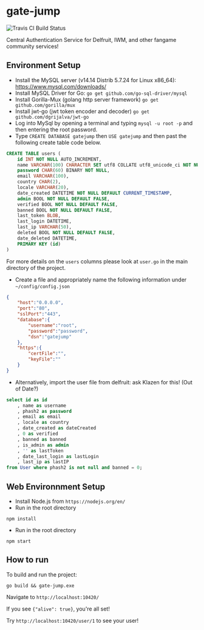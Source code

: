 # gate-jump
![Travis CI Build Status](https://img.shields.io/travis/IWannaCommunity/gate-jump/master.svg?&style=flat-square&logo=travis)

Central Authentication Service for Delfruit, IWM, and other fangame community services!

## Environment Setup

* Install the MySQL server (v14.14 Distrib 5.7.24 for Linux x86_64): https://www.mysql.com/downloads/
* Install MySQL Driver for Go: `go get github.com/go-sql-driver/mysql`
* Install Gorilla-Mux (golang http server framework) `go get github.com/gorilla/mux`
* Install jwt-go (jwt token encoder and decoder) `go get github.com/dgrijalva/jwt-go`
* Log into MySql by opening a terminal and typing `mysql -u root -p` and then entering the root password.
* Type `CREATE DATABASE gatejump` then `USE gatejump` and then past the following create table code below.

```sql
CREATE TABLE users (
    id INT NOT NULL AUTO_INCREMENT,
    name VARCHAR(100) CHARACTER SET utf8 COLLATE utf8_unicode_ci NOT NULL,
    password CHAR(60) BINARY NOT NULL,
    email VARCHAR(100),
    country CHAR(2),
    locale VARCHAR(20),
    date_created DATETIME NOT NULL DEFAULT CURRENT_TIMESTAMP,
    admin BOOL NOT NULL DEFAULT FALSE,
    verified BOOL NOT NULL DEFAULT FALSE,
    banned BOOL NOT NULL DEFAULT FALSE,
    last_token BLOB,
    last_login DATETIME,
    last_ip VARCHAR(50),
    deleted BOOL NOT NULL DEFAULT FALSE,
    date_deleted DATETIME,
    PRIMARY KEY (id)
)
```

For more details on the `users` columns please look at `user.go` in the main directory of the project.

* Create a file and appropriately name the following information under `~/config/config.json`

```json
{
    "host":"0.0.0.0",
    "port":"80",
    "sslPort":"443",
    "database":{
        "username":"root",
        "password":"password",
        "dsn":"gatejump"
    },
    "https":{
        "certFile":"",
        "keyFile":""
    }
}
```




* Alternatively, import the user file from delfruit: ask Klazen for this! (Out of Date?)
```sql
select id as id
    , name as username
    , phash2 as password
    , email as email
    , locale as country
    , date_created as dateCreated
    , 0 as verified
    , banned as banned
    , is_admin as admin
    , '' as lastToken
    , date_last_login as lastLogin
    , last_ip as lastIP
from User where phash2 is not null and banned = 0;
```
## Web Environnment Setup

* Install Node.js from `https://nodejs.org/en/`
* Run in the root directory
```shell
npm install
```
* Run in the root directory
```shell
npm start
```

## How to run

To build and run the project:

```shell
go build && gate-jump.exe
```

Navigate to `http://localhost:10420/`

If you see `{"alive": true}`, you're all set!

Try `http://localhost:10420/user/1` to see your user!
